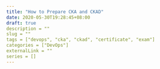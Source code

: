 ```yaml
---
title: "How to Prepare CKA and CKAD"
date: 2020-05-30T19:28:45+08:00
draft: true
description = ""
slug = ""
tags = ["devops", "cka", "ckad", "certificate", "exam"]
categories = ["DevOps"]
externalLink = ""
series = []
---
```


